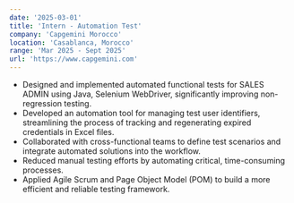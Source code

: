 ```yaml
---
date: '2025-03-01'
title: 'Intern - Automation Test'
company: 'Capgemini Morocco'
location: 'Casablanca, Morocco'
range: 'Mar 2025 - Sept 2025'
url: 'https://www.capgemini.com'
---
```


- Designed and implemented automated functional tests for SALES ADMIN using Java, Selenium WebDriver, significantly improving non-regression testing.
- Developed an automation tool for managing test user identifiers, streamlining the process of tracking and regenerating expired credentials in Excel files.
- Collaborated with cross-functional teams to define test scenarios and integrate automated solutions into the workflow.
- Reduced manual testing efforts by automating critical, time-consuming processes.
- Applied Agile Scrum and Page Object Model (POM) to build a more efficient and reliable testing framework.
